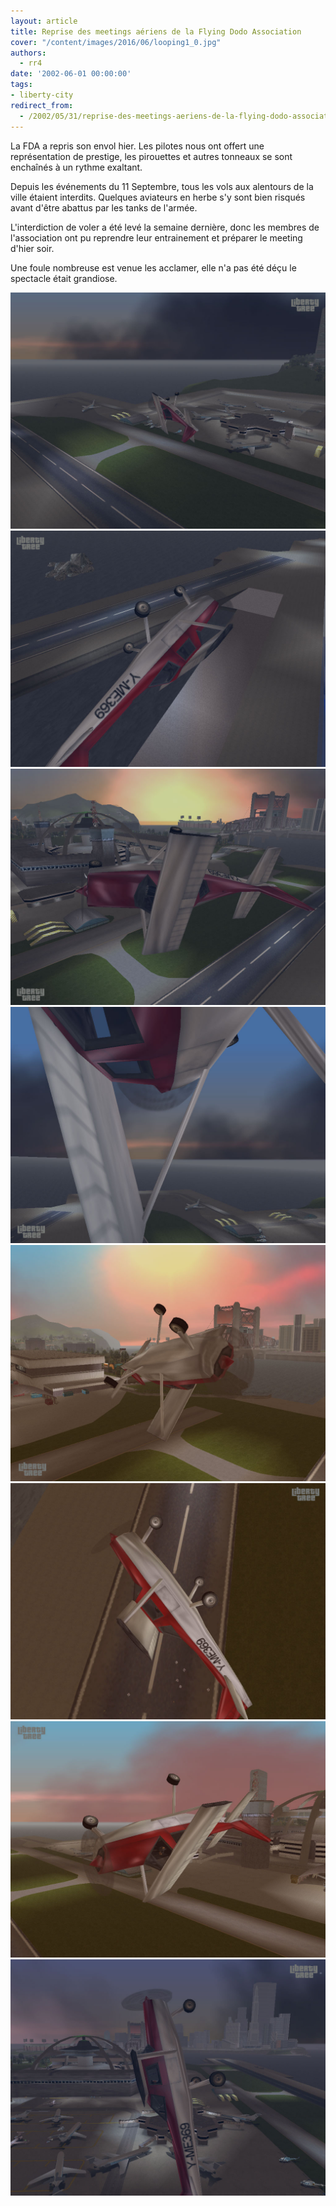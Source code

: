 ```yaml
---
layout: article
title: Reprise des meetings aériens de la Flying Dodo Association
cover: "/content/images/2016/06/looping1_0.jpg"
authors:
  - rr4
date: '2002-06-01 00:00:00'
tags:
- liberty-city
redirect_from:
  - /2002/05/31/reprise-des-meetings-aeriens-de-la-flying-dodo-association
---
```


La FDA a repris son envol hier. Les pilotes nous ont offert une représentation de prestige, les pirouettes et autres tonneaux se sont enchaînés à un rythme exaltant.

Depuis les événements du 11 Septembre, tous les vols aux alentours de la ville étaient interdits. Quelques aviateurs en herbe s'y sont bien risqués avant d'être abattus par les tanks de l'armée.

L'interdiction de voler a été levé la semaine dernière, donc les membres de l'association ont pu reprendre leur entrainement et préparer le meeting d'hier soir.

Une foule nombreuse est venue les acclamer, elle n'a pas été déçu le spectacle était grandiose.

![](/content/images/v1/user0/tonneau1.jpg)
![](/content/images/v1/user0/tonneau2.jpg)
![](/content/images/v1/user0/tonneau3.jpg)
![](/content/images/v1/user0/tonneau4.jpg)
![](/content/images/v1/user0/looping1.jpg)
![](/content/images/v1/user0/looping2.jpg)
![](/content/images/v1/user0/looping3.jpg)
![](/content/images/v1/user0/looping4.jpg)